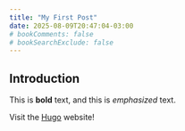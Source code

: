 ```yaml
---
title: "My First Post"
date: 2025-08-09T20:47:04-03:00
# bookComments: false
# bookSearchExclude: false
---
```


## Introduction

This is **bold** text, and this is *emphasized* text.

Visit the [Hugo](https://gohugo.io) website!